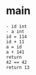 # main
    - id int
    - a int
    id = 114
    id + 11
    a = id
    a + 141
    return
    42 == 42
    return 13
